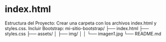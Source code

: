 # index.html
Estructura del Proyecto:  Crear una carpeta con los archivos index.html y styles.css. Incluir Bootstrap: mi-sitio-bootstrap/ ├── index.html ├── styles.css ├── assets/ │   ├── img/ │   │   └── imagen1.jpg └── README.md
